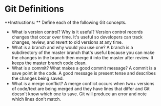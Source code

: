 # Git Definitions

**Instructions: ** Define each of the following Git concepts.

* What is version control?  Why is it useful?
  Version control records changes that occur over time. It's useful so developers can track changes, review, and revert to old versions at any time.
* What is a branch and why would you use one?
  A branch is a subdirectory of the master branch that's useful because you can make the changes in the branch then merge it into the master after review. It keeps the master branch code clean.
* What is a commit? What makes a good commit message?
  A commit is a save point in the code. A good message is present tense and describes the changes being saved.
* What is a merge conflict?
  A merge conflict occurs when two+ versions of code/text are being merged and they have lines that differ and Git doesn't know which one to save. Git will produce an error and note which lines don't match.
